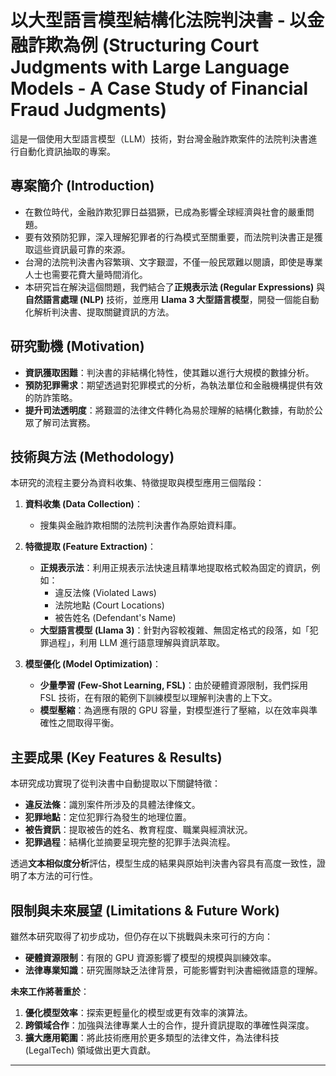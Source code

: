# 以大型語言模型結構化法院判決書 - 以金融詐欺為例 (Structuring Court Judgments with Large Language Models - A Case Study of Financial Fraud Judgments)
這是一個使用大型語言模型（LLM）技術，對台灣金融詐欺案件的法院判決書進行自動化資訊抽取的專案。

## 專案簡介 (Introduction)

- 在數位時代，金融詐欺犯罪日益猖獗，已成為影響全球經濟與社會的嚴重問題。
- 要有效預防犯罪，深入理解犯罪者的行為模式至關重要，而法院判決書正是獲取這些資訊最可靠的來源。
- 台灣的法院判決書內容繁瑣、文字艱澀，不僅一般民眾難以閱讀，即使是專業人士也需要花費大量時間消化。
- 本研究旨在解決這個問題，我們結合了**正規表示法 (Regular Expressions)** 與**自然語言處理 (NLP)** 技術，並應用 **Llama 3 大型語言模型**，開發一個能自動化解析判決書、提取關鍵資訊的方法。

## 研究動機 (Motivation)

* **資訊獲取困難**：判決書的非結構化特性，使其難以進行大規模的數據分析。
* **預防犯罪需求**：期望透過對犯罪模式的分析，為執法單位和金融機構提供有效的防詐策略。
* **提升司法透明度**：將艱澀的法律文件轉化為易於理解的結構化數據，有助於公眾了解司法實務。

## 技術與方法 (Methodology)

本研究的流程主要分為資料收集、特徵提取與模型應用三個階段：

1.  **資料收集 (Data Collection)**：
    * 搜集與金融詐欺相關的法院判決書作為原始資料庫。

2.  **特徵提取 (Feature Extraction)**：
    * **正規表示法**：利用正規表示法快速且精準地提取格式較為固定的資訊，例如：
        * 違反法條 (Violated Laws)
        * 法院地點 (Court Locations)
        * 被告姓名 (Defendant's Name)
    * **大型語言模型 (Llama 3)**：針對內容較複雜、無固定格式的段落，如「犯罪過程」，利用 LLM 進行語意理解與資訊萃取。

3.  **模型優化 (Model Optimization)**：
    * **少量學習 (Few-Shot Learning, FSL)**：由於硬體資源限制，我們採用 FSL 技術，在有限的範例下訓練模型以理解判決書的上下文。
    * **模型壓縮**：為適應有限的 GPU 容量，對模型進行了壓縮，以在效率與準確性之間取得平衡。

## 主要成果 (Key Features & Results)

本研究成功實現了從判決書中自動提取以下關鍵特徵：

* **違反法條**：識別案件所涉及的具體法律條文。
* **犯罪地點**：定位犯罪行為發生的地理位置。
* **被告資訊**：提取被告的姓名、教育程度、職業與經濟狀況。
* **犯罪過程**：結構化並摘要呈現完整的犯罪手法與流程。

透過**文本相似度分析**評估，模型生成的結果與原始判決書內容具有高度一致性，證明了本方法的可行性。

## 限制與未來展望 (Limitations & Future Work)

雖然本研究取得了初步成功，但仍存在以下挑戰與未來可行的方向：

* **硬體資源限制**：有限的 GPU 資源影響了模型的規模與訓練效率。
* **法律專業知識**：研究團隊缺乏法律背景，可能影響對判決書細微語意的理解。

**未來工作將著重於**：
1.  **優化模型效率**：探索更輕量化的模型或更有效率的演算法。
2.  **跨領域合作**：加強與法律專業人士的合作，提升資訊提取的準確性與深度。
3.  **擴大應用範圍**：將此技術應用於更多類型的法律文件，為法律科技 (LegalTech) 領域做出更大貢獻。

---
